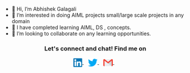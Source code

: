 - 👋 Hi, I’m Abhishek Galagali
- 👀 I’m interested in doing AIML projects small/large scale projects in any domain
- 🌱 I have completed learning AIML, DS , concepts.
- 💞️ I’m looking to collaborate on any learning opportunities.


<div align="center"> <h3><b>Let's connect and chat! Find me on</b></h3>
</div>
<p align="center">
  <a href="https://www.linkedin.com/in/abhishek-galagali-abhi4ai" target="_blank">
    <img align="center" alt="Abhishek Galagali | Linkedin" width="24px" src="https://github.com/SatYu26/SatYu26/blob/master/Assets/Linkedin.svg" />
  </a> &nbsp;&nbsp;
  <a href="https://twitter.com/abhisg26" target="_blank">
    <img align="center" alt="Abhishek Galagali | Twitter" width="26px" src="https://github.com/SatYu26/SatYu26/blob/master/Assets/Twitter.svg" />
  </a> &nbsp;&nbsp;
  <a href="mailto:abhisg26@gmail.com" target="_blank">
    <img align="center" alt="Abhishek Galagali | Gmail" width="26px" src="https://github.com/SatYu26/SatYu26/blob/master/Assets/Gmail.svg" />
  </a> &nbsp;&nbsp;
<p>
